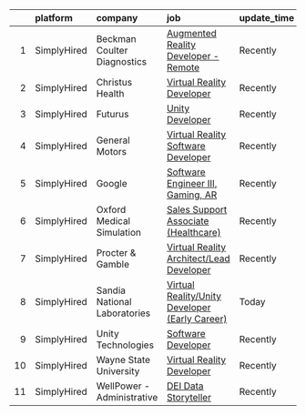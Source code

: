 

|    | platform    | company                      | job                                                                                                                                                                  | update_time   | location          |
|---:|:------------|:-----------------------------|:---------------------------------------------------------------------------------------------------------------------------------------------------------------------|:--------------|:------------------|
|  1 | SimplyHired | Beckman Coulter Diagnostics  | [Augmented Reality Developer - Remote](https://www.simplyhired.com/job/BENKFUiPiOGd7NnZxCUDDfnfvXKPu5VZW7UgNI7rEFaIlZc_QEGZdA?q=virtual+reality+developer)           | Recently      | New York, NY      |
|  2 | SimplyHired | Christus Health              | [Virtual Reality Developer](https://www.simplyhired.com/job/J6zhA13jN-75_595Tjy0jbyglfGycWHRdePrzTqbqANeWEpN-_Jq6w?q=virtual+reality+developer)                      | Recently      | Irving, TX        |
|  3 | SimplyHired | Futurus                      | [Unity Developer](https://www.simplyhired.com/job/RyXOZNkAw3vAkgZw4JLhL9StE7Hjfr5gPi3g0rWJFVp9s8VpZ-IVJQ?q=virtual+reality+developer)                                | Recently      | Atlanta, GA       |
|  4 | SimplyHired | General Motors               | [Virtual Reality Software Developer](https://www.simplyhired.com/job/sud1aZxUrbB1uqmcIayWJQDOvfIkIaXVlU0Cu7_kMW7l6A3KcUnnkg?q=virtual+reality+developer)             | Recently      | Warren, MI        |
|  5 | SimplyHired | Google                       | [Software Engineer III, Gaming, AR](https://www.simplyhired.com/job/cEq7hKhfD1eH_SXYHKz4kmZswLyKyrQlrLptRTKHeoVC-FUmWI_n9w?q=virtual+reality+developer)              | Recently      | San Francisco, CA |
|  6 | SimplyHired | Oxford Medical Simulation    | [Sales Support Associate (Healthcare)](https://www.simplyhired.com/job/6EF0seFqLUVRZbUoKyXqh6fzj21dhsqJYBsnruTCOcYswubNLTPh4g?q=virtual+reality+developer)           | Recently      | Boston, MA        |
|  7 | SimplyHired | Procter & Gamble             | [Virtual Reality Architect/Lead Developer](https://www.simplyhired.com/job/ozw_teaUirzci8ByWJu9iJSHaYKMrV4oho_I6L3xx-RWfhmJLo4BAw?q=virtual+reality+developer)       | Recently      | Cincinnati, OH    |
|  8 | SimplyHired | Sandia National Laboratories | [Virtual Reality/Unity Developer (Early Career)](https://www.simplyhired.com/job/rP2FyTY-8eYD5N2VL8KFsK95rgY40QHl2nGx36dIZw7-azcg6gV6TA?q=virtual+reality+developer) | Today         | Albuquerque, NM   |
|  9 | SimplyHired | Unity Technologies           | [Software Developer](https://www.simplyhired.com/job/yCc0YF9qGxMMUxoBjILkSensbVkss0AdmEmXcEwTJPPGhoE8KIT9Yw?q=virtual+reality+developer)                             | Recently      | Orlando, FL       |
| 10 | SimplyHired | Wayne State University       | [Virtual Reality Developer](https://www.simplyhired.com/job/7s8HVK6RnoKJ9GdaS61RYoWrlBmAG5cxColwaUKyfrBaHn2uIjZjSg?q=virtual+reality+developer)                      | Recently      | Detroit, MI       |
| 11 | SimplyHired | WellPower - Administrative   | [DEI Data Storyteller](https://www.simplyhired.com/job/9iYxzsb0ujLjBmsypad6wB3F8pA65s5g3kZqfUosFOGkj1UsaENLrA?q=virtual+reality+developer)                           | Recently      | Denver, CO        |